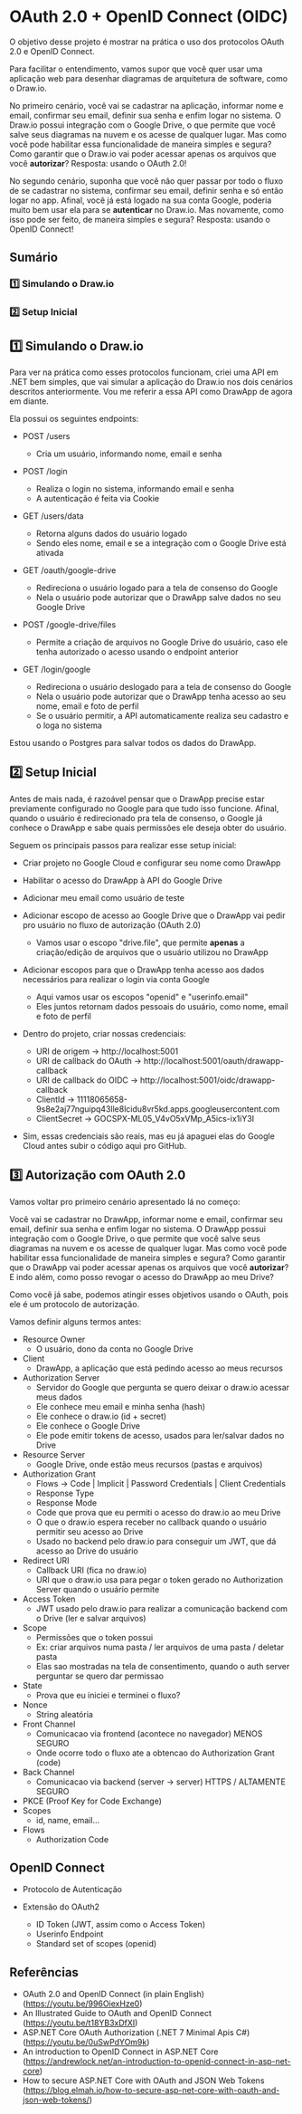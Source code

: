 # OAuth 2.0 + OpenID Connect (OIDC)

O objetivo desse projeto é mostrar na prática o uso dos protocolos OAuth 2.0 e OpenID Connect.

Para facilitar o entendimento, vamos supor que você quer usar uma aplicação web para desenhar diagramas de arquitetura de software, como o Draw.io.

No primeiro cenário, você vai se cadastrar na aplicação, informar nome e email, confirmar seu email, definir sua senha e enfim logar no sistema.
O Draw.io possui integração com o Google Drive, o que permite que você salve seus diagramas na nuvem e os acesse de qualquer lugar.
Mas como você pode habilitar essa funcionalidade de maneira simples e segura?
Como garantir que o Draw.io vai poder acessar apenas os arquivos que você **autorizar**?
Resposta: usando o OAuth 2.0!

No segundo cenário, suponha que você não quer passar por todo o fluxo de se cadastrar no sistema, confirmar seu email, definir senha e só então logar no app.
Afinal, você já está logado na sua conta Google, poderia muito bem usar ela para se **autenticar** no Draw.io.
Mas novamente, como isso pode ser feito, de maneira simples e segura?
Resposta: usando o OpenID Connect!

## Sumário
### 1️⃣ Simulando o Draw.io
### 2️⃣ Setup Inicial



## 1️⃣ Simulando o Draw.io

Para ver na prática como esses protocolos funcionam, criei uma API em .NET bem simples, que vai simular a aplicação do Draw.io nos dois cenários descritos anteriormente.
Vou me referir a essa API como DrawApp de agora em diante.

Ela possui os seguintes endpoints:
- POST /users
    - Cria um usuário, informando nome, email e senha
- POST /login
    - Realiza o login no sistema, informando email e senha
    - A autenticação é feita via Cookie

- GET /users/data
    - Retorna alguns dados do usuário logado
    - Sendo eles nome, email e se a integração com o Google Drive está ativada

- GET /oauth/google-drive
    - Redireciona o usuário logado para a tela de consenso do Google
    - Nela o usuário pode autorizar que o DrawApp salve dados no seu Google Drive
- POST /google-drive/files
    - Permite a criação de arquivos no Google Drive do usuário, caso ele tenha autorizado o acesso usando o endpoint anterior

- GET /login/google
    - Redireciona o usuário deslogado para a tela de consenso do Google
    - Nela o usuário pode autorizar que o DrawApp tenha acesso ao seu nome, email e foto de perfil
    - Se o usuário permitir, a API automaticamente realiza seu cadastro e o loga no sistema

Estou usando o Postgres para salvar todos os dados do DrawApp.

## 2️⃣ Setup Inicial

Antes de mais nada, é razoável pensar que o DrawApp precise estar previamente configurado no Google para que tudo isso funcione.
Afinal, quando o usuário é redirecionado pra tela de consenso, o Google já conhece o DrawApp e sabe quais permissões ele deseja obter do usuário.

Seguem os principais passos para realizar esse setup inicial:
- Criar projeto no Google Cloud e configurar seu nome como DrawApp
- Habilitar o acesso do DrawApp à API do Google Drive
- Adicionar meu email como usuário de teste

- Adicionar escopo de acesso ao Google Drive que o DrawApp vai pedir pro usuário no fluxo de autorização (OAuth 2.0)
    - Vamos usar o escopo "drive.file", que permite **apenas** a criação/edição de arquivos que o usuário utilizou no DrawApp

- Adicionar escopos para que o DrawApp tenha acesso aos dados necessários para realizar o login via conta Google
    - Aqui vamos usar os escopos "openid" e "userinfo.email"
    - Eles juntos retornam dados pessoais do usuário, como nome, email e foto de perfil

- Dentro do projeto, criar nossas credenciais:
    - URI de origem            -> http://localhost:5001
    - URI de callback do OAuth -> http://localhost:5001/oauth/drawapp-callback
    - URI de callback do OIDC  -> http://localhost:5001/oidc/drawapp-callback
    - ClientId                 -> 11118065658-9s8e2aj77nguipq43lle8lcidu8vr5kd.apps.googleusercontent.com
    - ClientSecret             -> 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

* Sim, essas credenciais são reais, mas eu já apaguei elas do Google Cloud antes subir o código aqui pro GitHub.

## 3️⃣ Autorização com OAuth 2.0

Vamos voltar pro primeiro cenário apresentado lá no começo:

Você vai se cadastrar no DrawApp, informar nome e email, confirmar seu email, definir sua senha e enfim logar no sistema.
O DrawApp possui integração com o Google Drive, o que permite que você salve seus diagramas na nuvem e os acesse de qualquer lugar.
Mas como você pode habilitar essa funcionalidade de maneira simples e segura?
Como garantir que o DrawApp vai poder acessar apenas os arquivos que você **autorizar**?
E indo além, como posso revogar o acesso do DrawApp ao meu Drive?

Como você já sabe, podemos atingir esses objetivos usando o OAuth, pois ele é um protocolo de autorização.

Vamos definir alguns termos antes:

- Resource Owner
    - O usuário, dono da conta no Google Drive
- Client
    - DrawApp, a aplicação que está pedindo acesso ao meus recursos
- Authorization Server
    - Servidor do Google que pergunta se quero deixar o draw.io acessar meus dados
    - Ele conhece meu email e minha senha (hash)
    - Ele conhece o draw.io (id + secret)
    - Ele conhece o Google Drive
    - Ele pode emitir tokens de acesso, usados para ler/salvar dados no Drive
- Resource Server
    - Google Drive, onde estão meus recursos (pastas e arquivos)
- Authorization Grant
    - Flows -> Code | Implicit | Password Credentials | Client Credentials
    - Response Type
    - Response Mode
    - Code que prova que eu permiti o acesso do draw.io ao meu Drive
    - O que o draw.io espera receber no callback quando o usuário permitir seu acesso ao Drive
    - Usado no backend pelo draw.io para conseguir um JWT, que dá acesso ao Drive do usuário
- Redirect URI
    - Callback URI (fica no draw.io)
    - URI que o draw.io usa para pegar o token gerado no Authorization Server quando o usuário permite
- Access Token
    - JWT usado pelo draw.io para realizar a comunicação backend com o Drive (ler e salvar arquivos)
- Scope
    - Permissões que o token possui
    - Ex: criar arquivos numa pasta / ler arquivos de uma pasta / deletar pasta
    - Elas sao mostradas na tela de consentimento, quando o auth server perguntar se quero dar permissao
- State
    - Prova que eu iniciei e terminei o fluxo?
- Nonce
    - String aleatória
- Front Channel
    - Comunicacao via frontend (acontece no navegador) MENOS SEGURO
    - Onde ocorre todo o fluxo ate a obtencao do Authorization Grant (code)
- Back Channel
    - Comunicacao via backend (server -> server) HTTPS / ALTAMENTE SEGURO
- PKCE (Proof Key for Code Exchange)
- Scopes
    - id, name, email...
- Flows
    - Authorization Code



## OpenID Connect

- Protocolo de Autenticação

- Extensão do OAuth2
    - ID Token (JWT, assim como o Access Token)
    - Userinfo Endpoint
    - Standard set of scopes (openid)







## Referências

- OAuth 2.0 and OpenID Connect (in plain English) (https://youtu.be/996OiexHze0)
- An Illustrated Guide to OAuth and OpenID Connect (https://youtu.be/t18YB3xDfXI)
- ASP.NET Core OAuth Authorization (.NET 7 Minimal Apis C#) (https://youtu.be/0uSwPdYOm9k)
- An introduction to OpenID Connect in ASP.NET Core (https://andrewlock.net/an-introduction-to-openid-connect-in-asp-net-core)
- How to secure ASP.NET Core with OAuth and JSON Web Tokens (https://blog.elmah.io/how-to-secure-asp-net-core-with-oauth-and-json-web-tokens/)
